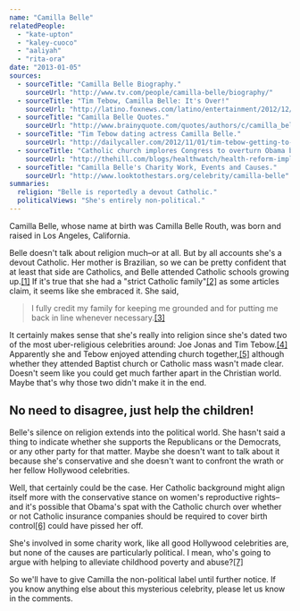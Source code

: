 ```yaml
---
name: "Camilla Belle"
relatedPeople:
  - "kate-upton"
  - "kaley-cuoco"
  - "aaliyah"
  - "rita-ora"
date: "2013-01-05"
sources:
  - sourceTitle: "Camilla Belle Biography."
    sourceUrl: "http://www.tv.com/people/camilla-belle/biography/"
  - sourceTitle: "Tim Tebow, Camilla Belle: It's Over!"
    sourceUrl: "http://latino.foxnews.com/latino/entertainment/2012/12/20/tim-tebow-camilla-belle-its-over/"
  - sourceTitle: "Camilla Belle Quotes."
    sourceUrl: "http://www.brainyquote.com/quotes/authors/c/camilla_belle.html"
  - sourceTitle: "Tim Tebow dating actress Camilla Belle."
    sourceUrl: "http://dailycaller.com/2012/11/01/tim-tebow-getting-to-first-base-with-camilla-belle/"
  - sourceTitle: "Catholic church implores Congress to overturn Obama birth-control mandate."
    sourceUrl: "http://thehill.com/blogs/healthwatch/health-reform-implementation/242243-catholic-church-implores-congress-to-overturn-obama-birth-control-mandate"
  - sourceTitle: "Camilla Belle's Charity Work, Events and Causes."
    sourceUrl: "http://www.looktothestars.org/celebrity/camilla-belle"
summaries:
  religion: "Belle is reportedly a devout Catholic."
  politicalViews: "She's entirely non-political."
---
```


Camilla Belle, whose name at birth was Camilla Belle Routh, was born and raised in Los Angeles, California.

Belle doesn't talk about religion much–or at all. But by all accounts she's a devout Catholic. Her mother is Brazilian, so we can be pretty confident that at least that side are Catholics, and Belle attended Catholic schools growing up.<a class="source-citation" href="#http%3A%2F%2Fwww.tv.com%2Fpeople%2Fcamilla-belle%2Fbiography%2F" title="Camilla Belle Biography.">[1]</a> If it's true that she had a "strict Catholic family"<a class="source-citation" href="#http%3A%2F%2Flatino.foxnews.com%2Flatino%2Fentertainment%2F2012%2F12%2F20%2Ftim-tebow-camilla-belle-its-over%2F" title="Tim Tebow, Camilla Belle: It&apos;s Over!">[2]</a> as some articles claim, it seems like she embraced it. She said,

>I fully credit my family for keeping me grounded and for putting me back in line whenever necessary.<a class="source-citation" href="#http%3A%2F%2Fwww.brainyquote.com%2Fquotes%2Fauthors%2Fc%2Fcamilla_belle.html" title="Camilla Belle Quotes.">[3]</a>

It certainly makes sense that she's really into religion since she's dated two of the most uber-religious celebrities around: Joe Jonas and Tim Tebow.<a class="source-citation" href="#http%3A%2F%2Flatino.foxnews.com%2Flatino%2Fentertainment%2F2012%2F12%2F20%2Ftim-tebow-camilla-belle-its-over%2F" title="Tim Tebow, Camilla Belle: It&apos;s Over!">[4]</a> Apparently she and Tebow enjoyed attending church together,<a class="source-citation" href="#http%3A%2F%2Fdailycaller.com%2F2012%2F11%2F01%2Ftim-tebow-getting-to-first-base-with-camilla-belle%2F" title="Tim Tebow dating actress Camilla Belle.">[5]</a> although whether they attended Baptist church or Catholic mass wasn't made clear. Doesn't seem like you could get much farther apart in the Christian world. Maybe that's why those two didn't make it in the end.


## No need to disagree, just help the children!

Belle's silence on religion extends into the political world. She hasn't said a thing to indicate whether she supports the Republicans or the Democrats, or any other party for that matter. Maybe she doesn't want to talk about it because she's conservative and she doesn't want to confront the wrath or her fellow Hollywood celebrities.

Well, that certainly could be the case. Her Catholic background might align itself more with the conservative stance on women's reproductive rights–and it's possible that Obama's spat with the Catholic church over whether or not Catholic insurance companies should be required to cover birth control<a class="source-citation" href="#http%3A%2F%2Fthehill.com%2Fblogs%2Fhealthwatch%2Fhealth-reform-implementation%2F242243-catholic-church-implores-congress-to-overturn-obama-birth-control-mandate" title="Catholic church implores Congress to overturn Obama birth-control mandate.">[6]</a> could have pissed her off.

She's involved in some charity work, like all good Hollywood celebrities are, but none of the causes are particularly political. I mean, who's going to argue with helping to alleviate childhood poverty and abuse?<a class="source-citation" href="#http%3A%2F%2Fwww.looktothestars.org%2Fcelebrity%2Fcamilla-belle" title="Camilla Belle&apos;s Charity Work, Events and Causes.">[7]</a>

So we'll have to give Camilla the non-political label until further notice. If you know anything else about this mysterious celebrity, please let us know in the comments.